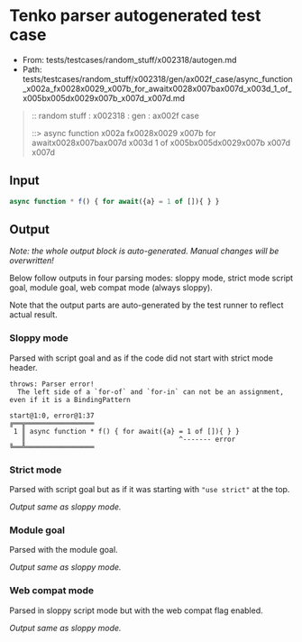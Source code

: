 # Tenko parser autogenerated test case

- From: tests/testcases/random_stuff/x002318/autogen.md
- Path: tests/testcases/random_stuff/x002318/gen/ax002f_case/async_function_x002a_fx0028x0029_x007b_for_awaitx0028x007bax007d_x003d_1_of_x005bx005dx0029x007b_x007d_x007d.md

> :: random stuff : x002318 : gen : ax002f case
>
> ::> async function x002a fx0028x0029 x007b for awaitx0028x007bax007d x003d 1 of x005bx005dx0029x007b x007d x007d

## Input


`````js
async function * f() { for await({a} = 1 of []){ } }
`````

## Output

_Note: the whole output block is auto-generated. Manual changes will be overwritten!_

Below follow outputs in four parsing modes: sloppy mode, strict mode script goal, module goal, web compat mode (always sloppy).

Note that the output parts are auto-generated by the test runner to reflect actual result.

### Sloppy mode

Parsed with script goal and as if the code did not start with strict mode header.

`````
throws: Parser error!
  The left side of a `for-of` and `for-in` can not be an assignment, even if it is a BindingPattern

start@1:0, error@1:37
╔══╦═════════════════
 1 ║ async function * f() { for await({a} = 1 of []){ } }
   ║                                      ^------- error
╚══╩═════════════════

`````

### Strict mode

Parsed with script goal but as if it was starting with `"use strict"` at the top.

_Output same as sloppy mode._

### Module goal

Parsed with the module goal.

_Output same as sloppy mode._

### Web compat mode

Parsed in sloppy script mode but with the web compat flag enabled.

_Output same as sloppy mode._
